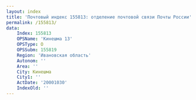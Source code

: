 ```yaml
---
layout: index
title: 'Почтовый индекс 155813: отделение почтовой связи Почты России'
permalink: /155813/
data:
    Index: 155813
    OPSName: 'Кинешма 13'
    OPSType: О
    OPSSubm: 155819
    Region: 'Ивановская область'
    Autonom: ''
    Area: ''
    City: Кинешма
    City1: ''
    ActDate: '20001030'
    IndexOld: ''
---
```

